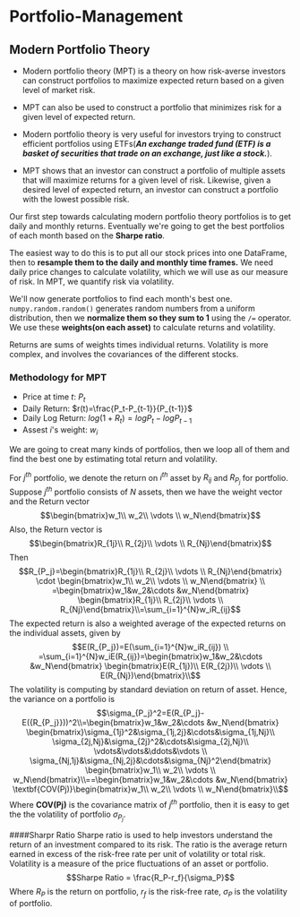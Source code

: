 # Portfolio-Management
## Modern Portfolio Theory

* Modern portfolio theory (MPT) is a theory on how risk-averse investors can construct portfolios to maximize expected return based on a given level of market risk.

* MPT can also be used to construct a portfolio that minimizes risk for a given level of expected return.

* Modern portfolio theory is very useful for investors trying to construct efficient portfolios using ETFs(***An exchange traded fund (ETF) is a basket of securities that trade on an exchange, just like a stock.***).

* MPT shows that an investor can construct a portfolio of multiple assets that will maximize returns for a given level of risk. Likewise, given a desired level of expected return, an investor can construct a portfolio with the lowest possible risk.

Our first step towards calculating modern portfolio theory portfolios is to get daily and monthly returns. 
Eventually we're going to get the best portfolios of each month based on the **Sharpe ratio**. 

The easiest way to do this is to put all our stock prices into one DataFrame, then to **resample them to the daily and monthly time frames.** We need daily price changes to calculate volatility, which we will use as our measure of risk. In MPT, we quantify risk via volatility.

We'll now generate portfolios to find each month's best one.
`numpy.random.random()` generates random numbers from a uniform distribution, then we **normalize them so they sum to 1** using the `/=` operator. We use these **weights(on each asset)** to calculate returns and volatility. 

Returns are sums of weights times individual returns. Volatility is more complex, and involves the covariances of the different stocks.


### Methodology for MPT

* Price at time $t$: $P_t$
* Daily Return: $r(t)=\frac{P_t-P_{t-1}}{P_{t-1}}$
* Daily Log Return: $log(1+R_t)=logP_t-logP_{t-1}$
* Assest $i$'s weight: $w_i$

We are going to creat many kinds of portfolios, then we loop all of them and find the best one by estimating total return and volatility. 

For $j^{th}$ portfolio, we denote the return on $i^{th}$ asset by $R_{ij}$ and $R_{P_j}$ for portfolio. Suppose $j^{th}$ portfolio consists of $N$ assets, then we have the weight vector and the Return vector$$\begin{bmatrix}w_1\\ w_2\\ \vdots \\ w_N\end{bmatrix}$$
Also, the Return vector is $$\begin{bmatrix}R_{1j}\\ R_{2j}\\ \vdots \\ R_{Nj}\end{bmatrix}$$
Then $$R_{P_j}=\begin{bmatrix}R_{1j}\\ R_{2j}\\ \vdots \\ R_{Nj}\end{bmatrix} \cdot \begin{bmatrix}w_1\\ w_2\\ \vdots \\ w_N\end{bmatrix} \\
=\begin{bmatrix}w_1&w_2&\cdots &w_N\end{bmatrix} \begin{bmatrix}R_{1j}\\ R_{2j}\\ \vdots \\ R_{Nj}\end{bmatrix}\\=\sum_{i=1}^{N}w_iR_{ij}$$
The expected return is also a weighted average of the expected returns on the individual assets, given by $$E(R_{P_j})=E(\sum_{i=1}^{N}w_iR_{ij}) \\ =\sum_{i=1}^{N}w_iE(R_{ij})=\begin{bmatrix}w_1&w_2&\cdots &w_N\end{bmatrix} \begin{bmatrix}E(R_{1j})\\ E(R_{2j})\\ \vdots \\ E(R_{Nj})\end{bmatrix}\\$$
The volatility is computing by standard deviation on return of asset. Hence, the variance on a portfolio is $$\sigma_{P_j}^2=E(R_{P_j}-E({R_{P_j}}))^2\\=\begin{bmatrix}w_1&w_2&\cdots &w_N\end{bmatrix} \begin{bmatrix}\sigma_{1j}^2&\sigma_{1j,2j}&\cdots&\sigma_{1j,Nj}\\ \sigma_{2j,Nj}&\sigma_{2j}^2&\cdots&\sigma_{2j,Nj}\\ \vdots&\vdots&\ddots&\vdots \\ \sigma_{Nj,1j}&\sigma_{Nj,2j}&\cdots&\sigma_{Nj}^2\end{bmatrix}  \begin{bmatrix}w_1\\ w_2\\ \vdots \\ w_N\end{bmatrix}\\==\begin{bmatrix}w_1&w_2&\cdots &w_N\end{bmatrix} \textbf{COV(Pj)}\begin{bmatrix}w_1\\ w_2\\ \vdots \\ w_N\end{bmatrix}\\$$
Where $\textbf{COV(Pj)}$ is the covariance matrix of $j^{th}$ portfolio, then it is easy to get the the volatility of portfolio $\sigma_{P_j}$.

####Sharpr Ratio
Sharpe ratio is used to help investors understand the return of an investment compared to its risk. The ratio is the average return earned in excess of the risk-free rate per unit of volatility or total risk. Volatility is a measure of the price fluctuations of an asset or portfolio.
$$Sharpe Ratio = \frac{R_P-r_f}{\sigma_P}$$
Where $R_P$ is the return on portfolio, $r_f$ is the risk-free rate, $\sigma_{P}$ is the volatility of portfolio.



